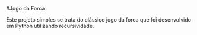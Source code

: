 #Jogo da Forca

Este projeto simples se trata do clássico jogo da forca que foi desenvolvido em Python utilizando recursividade.
